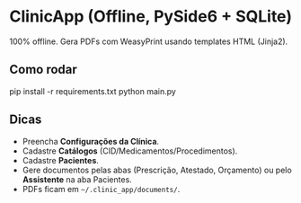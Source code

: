 # ClinicApp (Offline, PySide6 + SQLite)
100% offline. Gera PDFs com WeasyPrint usando templates HTML (Jinja2).

## Como rodar
pip install -r requirements.txt
python main.py

## Dicas
- Preencha **Configurações da Clínica**.
- Cadastre **Catálogos** (CID/Medicamentos/Procedimentos).
- Cadastre **Pacientes**.
- Gere documentos pelas abas (Prescrição, Atestado, Orçamento) ou pelo **Assistente** na aba Pacientes.
- PDFs ficam em `~/.clinic_app/documents/`.
